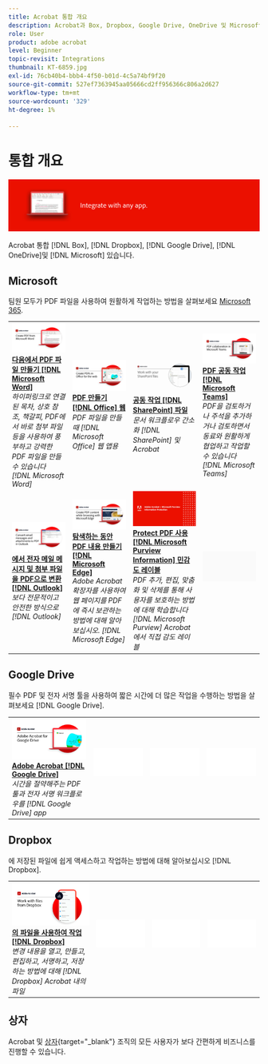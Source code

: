 ```yaml
---
title: Acrobat 통합 개요
description: Acrobat과 Box, Dropbox, Google Drive, OneDrive 및 Microsoft 앱 통합
role: User
product: adobe acrobat
level: Beginner
topic-revisit: Integrations
thumbnail: KT-6859.jpg
exl-id: 76cb40b4-bbb4-4f50-b01d-4c5a74bf9f20
source-git-commit: 527ef7363945aa05666cd2ff956366c806a2d627
workflow-type: tm+mt
source-wordcount: '329'
ht-degree: 1%

---
```


# 통합 개요

![Acrobat 이미지 통합](../assets/Hero-Integrate.png)

Acrobat 통합 [!DNL Box], [!DNL Dropbox], [!DNL Google Drive], [!DNL OneDrive]및 [!DNL Microsoft] 있습니다.

## Microsoft

팀원 모두가 PDF 파일을 사용하여 원활하게 작업하는 방법을 살펴보세요 [Microsoft 365](https://www.adobe.com/documentcloud/integrations/microsoft-office-365.html).

<table style="table-layout:fixed">
<tr>
  <td>
    <a href="createfromword.md">
      <img alt="Microsoft Word에서 PDF 파일 만들기" src="../assets/CreateWord.png" />
    </a>
    <div>
    <a href="createfromword.md"><strong>다음에서 PDF 파일 만들기 [!DNL Microsoft Word]</strong></a>
    </div>
    <em>하이퍼링크로 연결된 목차, 상호 참조, 책갈피, PDF에서 바로 첨부 파일 등을 사용하여 풍부하고 강력한 PDF 파일을 만들 수 있습니다 [!DNL Microsoft Word]</em>
    <br>
  </td>
  <td>
    <a href="createofficeweb.md">
      <img alt="PDF 만들기 [!DNL Office] 웹" src="../assets/Officeweb_1280.png" />
    </a>
    <div>
    <a href="createofficeweb.md"><strong>PDF 만들기 [!DNL Office] 웹</strong></a>
    </div>
    <em>PDF 파일을 만들 때 [!DNL Microsoft Office] 웹 앱용</em>
    <br>
  </td> 
  <td>
    <a href="acrobatandsp.md">
      <img alt="공동 작업 [!DNL SharePoint] 파일" src="../assets/SharePoint.png" />
    </a>
    <div>
    <a href="acrobatandsp.md"><strong>공동 작업 [!DNL SharePoint] 파일</strong></a>
    </div>
    <em>문서 워크플로우 간소화 [!DNL SharePoint] 및 Acrobat</em>
    <br>
  </td>
  <td>
    <a href="acrobatandteams.md">
      <img alt="PDF 공동 작업 [!DNL Microsoft Teams]" src="../assets/MicrosoftTeams.png" />
    </a>
    <div>
    <a href="acrobatandteams.md"><strong>PDF 공동 작업 [!DNL Microsoft Teams]</strong></a>
    </div>
    <em>PDF을 검토하거나 주석을 추가하거나 검토하면서 동료와 원활하게 협업하고 작업할 수 있습니다 [!DNL Microsoft Teams]</em>
    <br>
  </td>
</tr>
<tr>
  <td>
    <a href="outlook.md">
      <img alt="Outlook에서 전자 메일 메시지 및 첨부 파일을 PDF으로 변환" src="../assets/Outlook.jpg" />
    </a>
    <div>
    <a href="outlook.md"><strong>에서 전자 메일 메시지 및 첨부 파일을 PDF으로 변환 [!DNL Outlook]</strong></a>
    </div>
    <em>보다 전문적이고 안전한 방식으로 [!DNL Outlook]</em>
    <br>
  </td>
  <td>
    <a href="edge.md">
      <img alt="탐색하는 동안 PDF 내용 만들기 [!DNL Microsoft Edge]" src="../assets/Edge_1280.png" />
    </a>
    <div>
    <a href="edge.md"><strong>탐색하는 동안 PDF 내용 만들기 [!DNL Microsoft Edge]</strong></a>
    </div>
    <em>Adobe Acrobat 확장자를 사용하여 웹 페이지를 PDF에 즉시 보관하는 방법에 대해 알아보십시오. [!DNL Microsoft Edge]</em>
    <br>
  </td>
  <td>
    <a href="microsoftsensitivitylabels.md">
      <img alt="탐색하는 동안 PDF 내용 만들기 [!DNL Microsoft Edge]" src="../assets/Purview_1280.png" />
    </a>
    <div>
    <a href="microsoftsensitivitylabels.md"><strong>Protect PDF 사용 [!DNL Microsoft Purview Information] 민감도 레이블</strong></a>
    </div>
    <em>PDF 추가, 편집, 맞춤화 및 삭제를 통해 사용자를 보호하는 방법에 대해 학습합니다 [!DNL Microsoft Purview] Acrobat에서 직접 감도 레이블</em>
    <br>
  </td>
  <td>
   <img alt="스페이서" src="../assets/Grayspacer.png" />
    <div>
    <br>
  </td>
</tr>
</table>

## Google Drive

필수 PDF 및 전자 서명 툴을 사용하여 짧은 시간에 더 많은 작업을 수행하는 방법을 살펴보세요 [!DNL Google Drive].

<table style="table-layout:fixed">
<tr>
  <td>
    <a href="acrobatandgoogle.md">
      <img alt="Google 드라이브용 Adobe Acrobat" src="../assets/acrobatgoogle.jpg" />
    </a>
    <div>
    <a href="acrobatandgoogle.md"><strong>Adobe Acrobat [!DNL Google Drive]</strong></a>
    </div>
    <em>시간을 절약해주는 PDF 툴과 전자 서명 워크플로우를 [!DNL Google Drive] app</em>
    <br>
  </td>
  <td>
   <img alt="스페이서" src="../assets/Whitespacer.png" />
    <div>
    <br>
  </td>
  <td>
   <img alt="스페이서" src="../assets/Whitespacer.png" />
    <div>
    <br>
  </td>
  <td>
   <img alt="스페이서" src="../assets/Whitespacer.png" />
    <div>
    <br>
  </td>
</tr>
</table>

## Dropbox

에 저장된 파일에 쉽게 액세스하고 작업하는 방법에 대해 알아보십시오 [!DNL Dropbox].

<table style="table-layout:fixed">
<tr>
  <td>
    <a href="acrobat-dropbox.md">
      <img alt="의 파일을 사용하여 작업 [!DNL Dropbox]" src="../assets/Dropbox.png" />
    </a>
    <div>
    <a href="acrobat-dropbox.md"><strong>의 파일을 사용하여 작업 [!DNL Dropbox]</strong></a>
    </div>
    <em>변경 내용을 열고, 만들고, 편집하고, 서명하고, 저장하는 방법에 대해 [!DNL Dropbox] Acrobat 내의 파일</em>
    <br>
  </td>
  <td>
   <img alt="스페이서" src="../assets/Whitespacer.png" />
    <div>
    <br>
  </td>
  <td>
   <img alt="스페이서" src="../assets/Whitespacer.png" />
    <div>
    <br>
  </td>
  <td>
   <img alt="스페이서" src="../assets/Whitespacer.png" />
    <div>
    <br>
  </td>
</tr>
</table>

## 상자

Acrobat 및 [상자](https://www.adobe.com/documentcloud/integrations/box.html){target=&quot;_blank&quot;} 조직의 모든 사용자가 보다 간편하게 비즈니스를 진행할 수 있습니다.
